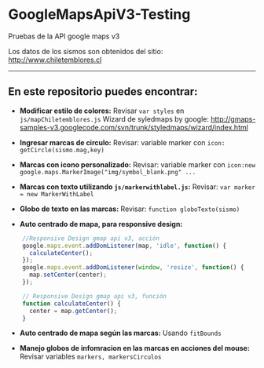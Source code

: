 GoogleMapsApiV3-Testing
=======================

Pruebas de la API google maps v3

Los datos de los sismos son obtenidos del sitio: http://www.chiletemblores.cl



---------------------------------------------------


## En este repositorio puedes encontrar:

* **Modificar estilo de colores:**
    Revisar `var styles` en `js/mapChiletemblores.js`
    Wizard de syledmaps by google: http://gmaps-samples-v3.googlecode.com/svn/trunk/styledmaps/wizard/index.html

* **Ingresar marcas de circulo:**
    Revisar: variable marker con `icon: getCircle(sismo.mag,key)`

* **Marcas con icono personalizado:**
    Revisar: variable marker con `icon:new google.maps.MarkerImage("img/symbol_blank.png" ...`

* **Marcas con texto utilizando `js/markerwithlabel.js`:**
    Revisar: `var marker = new MarkerWithLabel`

* **Globo de texto en las marcas:**
    Revisar: `function globoTexto(sismo)`

* **Auto centrado de mapa, para responsive design:**
```javascript
    //Responsive Design gmap api v3, acción
    google.maps.event.addDomListener(map, 'idle', function() {
      calculateCenter();
    });
    google.maps.event.addDomListener(window, 'resize', function() {
      map.setCenter(center);
    });

    // Responsive Design gmap api v3, función
    function calculateCenter() {
      center = map.getCenter();
    }
```
* **Auto centrado de mapa según las marcas:**
      Usando `fitBounds`

* **Manejo globos de infomracion en las marcas en acciones del mouse:**
    Revisar variables `markers, markersCirculos`
  

  
  
